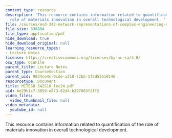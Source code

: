 ```yaml
---
content_type: resource
description: 'This resource contains information related to quantification of the
  role of materials innovation in overall technological development. '
file: /courses/esd-342-network-representations-of-complex-engineering-systems-spring-2010/be29b1c73859e87382d4b297063f2ff2_MITESD_342S10_lec24.pdf
file_size: 338884
file_type: application/pdf
hide_download: true
hide_download_original: null
learning_resource_types:
- Lecture Notes
license: https://creativecommons.org/licenses/by-nc-sa/4.0/
ocw_type: OCWFile
parent_title: Lecture Notes
parent_type: CourseSection
parent_uid: 9034ce4c-0cde-a210-72bb-1f5d55510146
resourcetype: Document
title: MITESD_342S10_lec24.pdf
uid: be29b1c7-3859-e873-82d4-b297063f2ff2
video_files:
  video_thumbnail_file: null
video_metadata:
  youtube_id: null
---
```

This resource contains information related to quantification of the role of materials innovation in overall technological development. 